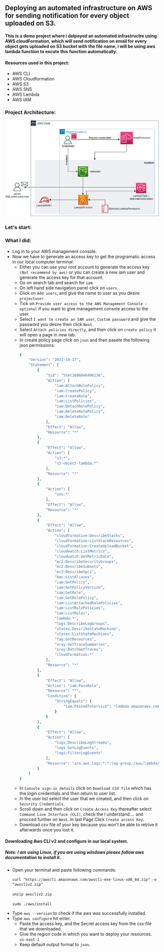 ## Deploying an automated infrastructure on AWS for sending notification for every object uploaded on S3.

#### This is a demo project where i delpoyed an automated infrastructre using AWS cloudFormation, which will send notification on email for every object gets uploaded on S3 bucket with the file name, i will be using aws lambda function to excute this function automatically.

#### Resources used in this project:
-   AWS CLI
-   AWS Cloudformation
-   AWS S3
-   AWS SNS
-   AWS Lambda
-   AWS IAM

### Project Architecture:
![Project Diagram](https://github.com/tjdetwill007/Aws-Project-SNS-S3-Lambda_2023/blob/master/project_infra.png)

### Let's start:

### What I did:

-   Log in to your AWS management console.
-   Now we have to generate an access key to get the programatic access in our local computer terminal:
    -  Either you can use your root account to generate the access key `(Not recommend by aws)` or you can create a new iam user and generate the access key for that account.
    -  Go on search tab and search for `iam`.
    -  On left hand side navigation panel click on `users`.
    -  Click on `Add users`, and give the name to user as you desire `projectuser`.
    -  Tick on `Provide user access to the AWS Management Console - optional` if you want to give management console access to the user.
    -  Select `I want to create an IAM user`, `Custom password` and give the password you desire then click `Next`.
    -  Select `Attach policies directly`, and then click on `create policy` it will open a page in new tab.
    - In create policy page click on `json` and then pasete the following json permissions:
        ```sh
        {
            "Version": "2012-10-17",
            "Statement": [
                {
                    "Sid": "Stmt1686846496236",
                    "Action": [
                        "iam:AttachRolePolicy",
                        "iam:CreatePolicy",
                        "iam:CreateRole",
                        "iam:ListPolicies",
                        "iam:DetachRolePolicy",
                        "iam:DeleteRolePolicy",
                        "iam:DeleteRole"
                    ],
                    "Effect": "Allow",
                    "Resource": "*"
                },
                {
                    "Effect": "Allow",
                    "Action": [
                        "s3:*",
                        "s3-object-lambda:*"
                    ],
                    "Resource": "*"
                },
                {
                    "Action": [
                        "sns:*"
                    ],
                    "Effect": "Allow",
                    "Resource": "*"
                },
                {
                    "Effect": "Allow",
                    "Action": [
                        "cloudformation:DescribeStacks",
                        "cloudformation:ListStackResources",
                        "cloudformation:CreateUploadBucket",
                        "cloudwatch:ListMetrics",
                        "cloudwatch:GetMetricData",
                        "ec2:DescribeSecurityGroups",
                        "ec2:DescribeSubnets",
                        "ec2:DescribeVpcs",
                        "kms:ListAliases",
                        "iam:GetPolicy",
                        "iam:GetPolicyVersion",
                        "iam:GetRole",
                        "iam:GetRolePolicy",
                        "iam:ListAttachedRolePolicies",
                        "iam:ListRolePolicies",
                        "iam:ListRoles",
                        "lambda:*",
                        "logs:DescribeLogGroups",
                        "states:DescribeStateMachine",
                        "states:ListStateMachines",
                        "tag:GetResources",
                        "xray:GetTraceSummaries",
                        "xray:BatchGetTraces",
                        "cloudformation:*"
                    ],
                    "Resource": "*"
                },
                {
                    "Effect": "Allow",
                    "Action": "iam:PassRole",
                    "Resource": "*",
                    "Condition": {
                        "StringEquals": {
                            "iam:PassedToService": "lambda.amazonaws.com"
                        }
                    }
                },
                {
                    "Effect": "Allow",
                    "Action": [
                        "logs:DescribeLogStreams",
                        "logs:GetLogEvents",
                        "logs:FilterLogEvents"
                    ],
                    "Resource": "arn:aws:logs:*:*:log-group:/aws/lambda/*"
                }
            ]
        }
        ```
    -  In `Console sign-in details` click on `Download CSV file` which has the login credentials and then return to user list.
    -  In the user list select the user that we created, and then click on `Security Credentials`.
    -  Scroll down and then click on `Create Access Key` thereafter select `Command Line Interface (CLI)`, check the I understand.... and procced further on `Next`. In last Page Click `Create access Key`.
    - Download csv file of your key because you won't be able to retrive it afterwards once you lost it.

   #### Downloading Aws CLI v2 and configure in our local system.
   ##### Note: I am using Linux, if you are using windows please follow aws documentation to install it.

-   Open your terminal and paste following commands:
    ```
    curl "https://awscli.amazonaws.com/awscli-exe-linux-x86_64.zip" -o "awscliv2.zip"

    unzip awscliv2.zip

    sudo ./aws/install 
    ```
-   Type `aws --version` to check if the aws was successfully installed.
-   Type `aws configure` hit enter.
    -   Paste the access key, and the Secret access key from the csv file that we downloaded.
    -   Give the region code in which you want to deploy your resources. `us-east-1`
    -   Keep default output format to `json`.
